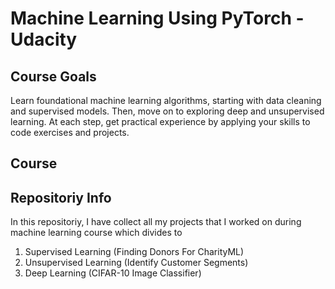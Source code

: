 # Machine Learning Using PyTorch - Udacity

## Course Goals
Learn foundational machine learning algorithms, starting with data cleaning and supervised models. Then, move on to exploring deep and unsupervised learning. At each step, get practical experience by applying your skills to code exercises and projects. 

## Course 

## Repositoriy Info
In this repositoriy, I have collect all my projects that I worked on during machine learning course which divides to 
1) Supervised Learning (Finding Donors For CharityML)
2) Unsupervised Learning (Identify Customer Segments)
3) Deep Learning (CIFAR-10 Image Classifier)
